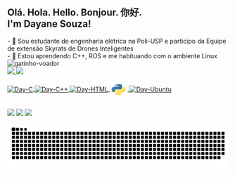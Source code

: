 <h2 align="left"> Olá. Hola. Hello. Bonjour. 你好. <br>
I'm Dayane Souza! </h2>
- 🔭 Sou estudante de engenharia elétrica na Poli-USP e participo da Equipe de extensão Skyrats de Drones Inteligentes <br>  
- 🌱 Estou aprendendo C++, ROS e me habituando com o ambiente Linux
<img alt="gatinho-voador"src="https://media0.giphy.com/media/IXW1ZMevfRjUY/giphy.gif?cid=ecf05e47fchs042uwcdsc5ioxnzbylo5tuskf7t8qhvyqha7&rid=giphy.gif&ct=s" width="250px">

 <div>
  <a href="https://github.com/Dayps">
  <img height="160em" src="https://github-readme-stats.vercel.app/api?username=Dayps&show_icons=true&theme=dracula&include_all_commits=true&count_private=true"/>
  <img height="160em" src="https://github-readme-stats.vercel.app/api/top-langs/?username=Dayps&layout=compact&langs_count=7&theme=dracula"/>
</div>
<div style="display: inline_block"><br>
  <img align="center" alt="Day-C" height="30" src="https://cdn.jsdelivr.net/gh/devicons/devicon/icons/c/c-plain.svg" />
  <img align="center" alt="Day-C++" height="30" width="40" src="https://cdn.jsdelivr.net/gh/devicons/devicon/icons/cplusplus/cplusplus-plain.svg" />  
  <img align="center" alt="Day-HTML" height="30" width="40" src="https://cdn.jsdelivr.net/gh/devicons/devicon/icons/html5/html5-plain.svg" />
  <img align="center" alt="Day-Python" height="30" width="40" src="https://raw.githubusercontent.com/devicons/devicon/master/icons/python/python-original.svg">
  <img align="center" alt="Day-Ubuntu" height="30" width="40" src="https://cdn.jsdelivr.net/gh/devicons/devicon/icons/ubuntu/ubuntu-plain.svg" />
  
</div>

 ##

<div>

  <a href="https://instagram.com/dayaneps_/" target="_blank"><img src="https://img.shields.io/badge/-Instagram-%23E4405F?style=for-the-badge&logo=instagram&logoColor=white" target="_blank"></a>
   <a href = "mailto:souzapdaya@gmail.com"><img src="https://img.shields.io/badge/-Gmail-%23333?style=for-the-badge&logo=gmail&logoColor=white" target="_blank"></a>
  <a href="https://www.linkedin.com/in/dayanepsouza/" target="_blank"><img src="https://img.shields.io/badge/-LinkedIn-%230077B5?style=for-the-badge&logo=linkedin&logoColor=white" target="_blank"></a> 
 
 ![Snake animation](https://github.com/Dayps/Dayps/blob/output/github-contribution-grid-snake.svg)
 
</div>



